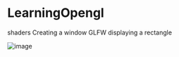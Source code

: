 # LearningOpengl

shaders 
Creating a window GLFW 
displaying a rectangle 

![image](https://github.com/Bubbles76/LearningOpengl/assets/81381376/4a5c4a5d-47a5-40b1-bf97-d4e007eab320)
